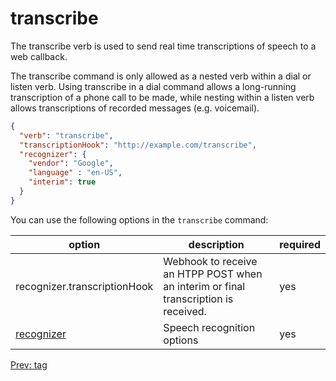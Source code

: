 # transcribe

The transcribe verb is used to send real time transcriptions of speech to a web callback.

The transcribe command is only allowed as a nested verb within a dial or listen verb.  Using transcribe in a dial command allows a long-running transcription of a phone call to be made, while nesting within a listen verb allows transcriptions of recorded messages (e.g. voicemail).

```json
{
  "verb": "transcribe",
  "transcriptionHook": "http://example.com/transcribe",
  "recognizer": {
    "vendor": "Google",
    "language" : "en-US",
    "interim": true
  }
}
```

You can use the following options in the `transcribe` command:

| option        | description | required  |
| ------------- |-------------| -----|
| recognizer.transcriptionHook | Webhook to receive an HTPP POST when an interim or final transcription is received. | yes |
| [recognizer](/docs/webhooks/recognizer) | Speech recognition options | yes |

<p class="flex">
<a href="/docs/webhooks/tag">Prev: tag</a>
<span>&nbsp;</span>
</p>
